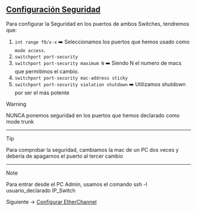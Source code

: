 ## [Configuración Seguridad](README.md)

Para configurar la Seguridad en los puertos de ambos Switches, tendremos que:

1. `int range f0/x-x` ➡️ Seleccionamos los puertos que hemos usado como `mode access`.
2. `switchport port-security`
3. `switchport port-security maximum N` ➡️ Siendo N el numero de macs que permitimos el cambio.
4. `switchport port-security mac-address sticky`
5. `switchport port-security violation shutdown` ➡️ Utilizamos shutdown por ser el más potente

> [!WARNING] 
> NUNCA ponemos seguridad en los puertos que hemos declarado como mode trunk

---
> [!TIP]
> Para comprobar la seguridad, cambiamos la mac de un PC dos veces y debería de apagarnos el puerto al tercer cambio 

---
> [!NOTE]
> Para entrar desde el PC Admin, usamos el comando ssh -l usuario_declarado IP_Switch

Siguiente -> [Configurar EtherChannel](etherchannel.md)
